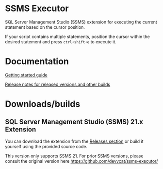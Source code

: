 # SSMS Executor

SQL Server Management Studio (SSMS) extension for executing the current statement based on the cursor position.

If your script contains multiple statements, position the cursor within the desired statement and press `ctrl+shift+e` to execute it.

# Documentation

[Getting started guide](https://github.com/tkwj/ssms-executor/wiki)

[Release notes for released versions and other builds](https://github.com/tkwj/ssms-executor/wiki/Release-notes)

# Downloads/builds

## SQL Server Management Studio (SSMS) 21.x Extension

You can download the extension from the [Releases section](https://github.com/tkwj/ssms-executor/releases)
or build it yourself using the provided source code.

This version only supports SSMS 21. 
For prior SSMS versions, please consult the original version here https://github.com/devvcat/ssms-executor/
